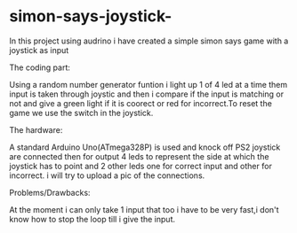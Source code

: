 # simon-says-joystick-
In this project using audrino i have created a simple simon says game with a joystick as input 

The coding part:

Using a random number generator funtion i light up 1 of 4 led at a time them input is taken through joystic and then i compare if the input is 
matching or not and give a green light if it is coorect or red for incorrect.To reset the game we use the switch in the joystick.

The hardware:

A standard Arduino Uno(ATmega328P) is used and knock off PS2 joystick are connected then for output 4 leds to represent the side at which the joystick has to point 
and 2 other leds one for correct input and other for incorrect.
i will try to upload a pic of the connections.

Problems/Drawbacks:

At the moment i can only take 1 input that too i have to be very fast,i don't know how to stop the loop till i give the input.
